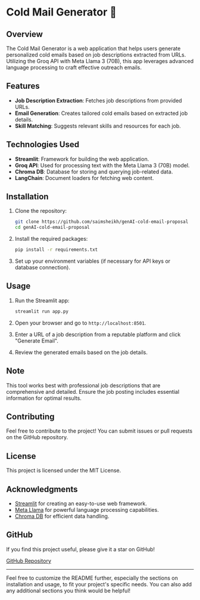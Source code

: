 

# Cold Mail Generator 📧

## Overview

The Cold Mail Generator is a web application that helps users generate personalized cold emails based on job descriptions extracted from URLs. Utilizing the Groq API with Meta Llama 3 (70B), this app leverages advanced language processing to craft effective outreach emails.

## Features

- **Job Description Extraction**: Fetches job descriptions from provided URLs.
- **Email Generation**: Creates tailored cold emails based on extracted job details.
- **Skill Matching**: Suggests relevant skills and resources for each job.

## Technologies Used

- **Streamlit**: Framework for building the web application.
- **Groq API**: Used for processing text with the Meta Llama 3 (70B) model.
- **Chroma DB**: Database for storing and querying job-related data.
- **LangChain**: Document loaders for fetching web content.

## Installation

1. Clone the repository:

   ```bash
   git clone https://github.com/saimsheikh/genAI-cold-email-proposal
   cd genAI-cold-email-proposal
   ```

2. Install the required packages:

   ```bash
   pip install -r requirements.txt
   ```

3. Set up your environment variables (if necessary for API keys or database connection).

## Usage

1. Run the Streamlit app:

   ```bash
   streamlit run app.py
   ```

2. Open your browser and go to `http://localhost:8501`.

3. Enter a URL of a job description from a reputable platform and click "Generate Email".

4. Review the generated emails based on the job details.

## Note

This tool works best with professional job descriptions that are comprehensive and detailed. Ensure the job posting includes essential information for optimal results.

## Contributing

Feel free to contribute to the project! You can submit issues or pull requests on the GitHub repository.

## License

This project is licensed under the MIT License.

## Acknowledgments

- [Streamlit](https://streamlit.io/) for creating an easy-to-use web framework.
- [Meta Llama](https://huggingface.co/models?search=Llama) for powerful language processing capabilities.
- [Chroma DB](https://chroma.com/) for efficient data handling.

## GitHub

If you find this project useful, please give it a star on GitHub!

[GitHub Repository](https://github.com/saimsheikh/genAI-cold-email-proposal)

---

Feel free to customize the README further, especially the sections on installation and usage, to fit your project's specific needs. You can also add any additional sections you think would be helpful!